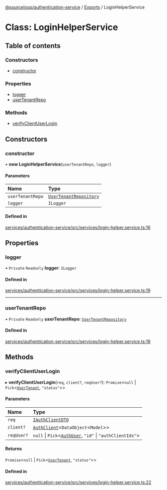 [@sourceloop/authentication-service](../README.md) / [Exports](../modules.md) / LoginHelperService

# Class: LoginHelperService

## Table of contents

### Constructors

- [constructor](LoginHelperService.md#constructor)

### Properties

- [logger](LoginHelperService.md#logger)
- [userTenantRepo](LoginHelperService.md#usertenantrepo)

### Methods

- [verifyClientUserLogin](LoginHelperService.md#verifyclientuserlogin)

## Constructors

### constructor

• **new LoginHelperService**(`userTenantRepo`, `logger`)

#### Parameters

| Name | Type |
| :------ | :------ |
| `userTenantRepo` | [`UserTenantRepository`](UserTenantRepository.md) |
| `logger` | `ILogger` |

#### Defined in

[services/authentication-service/src/services/login-helper.service.ts:16](https://github.com/sourcefuse/loopback4-microservice-catalog/blob/93a7f917/services/authentication-service/src/services/login-helper.service.ts#L16)

## Properties

### logger

• `Private` `Readonly` **logger**: `ILogger`

#### Defined in

[services/authentication-service/src/services/login-helper.service.ts:19](https://github.com/sourcefuse/loopback4-microservice-catalog/blob/93a7f917/services/authentication-service/src/services/login-helper.service.ts#L19)

___

### userTenantRepo

• `Private` `Readonly` **userTenantRepo**: [`UserTenantRepository`](UserTenantRepository.md)

#### Defined in

[services/authentication-service/src/services/login-helper.service.ts:18](https://github.com/sourcefuse/loopback4-microservice-catalog/blob/93a7f917/services/authentication-service/src/services/login-helper.service.ts#L18)

## Methods

### verifyClientUserLogin

▸ **verifyClientUserLogin**(`req`, `client?`, `reqUser?`): `Promise`<``null`` \| `Pick`<[`UserTenant`](UserTenant.md), ``"status"``\>\>

#### Parameters

| Name | Type |
| :------ | :------ |
| `req` | [`IAuthClientDTO`](../interfaces/IAuthClientDTO.md) |
| `client?` | [`AuthClient`](AuthClient.md)<`DataObject`<`Model`\>\> |
| `reqUser?` | ``null`` \| `Pick`<[`AuthUser`](AuthUser.md), ``"id"`` \| ``"authClientIds"``\> |

#### Returns

`Promise`<``null`` \| `Pick`<[`UserTenant`](UserTenant.md), ``"status"``\>\>

#### Defined in

[services/authentication-service/src/services/login-helper.service.ts:22](https://github.com/sourcefuse/loopback4-microservice-catalog/blob/93a7f917/services/authentication-service/src/services/login-helper.service.ts#L22)
